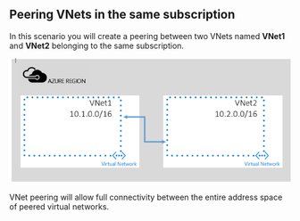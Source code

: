## Peering VNets in the same subscription

In this scenario you will create a peering between two VNets named **VNet1** and **VNet2** belonging to the same subscription. 

![Basic scenario](./media/virtual-networks-create-vnetpeering-scenario-basic-include/figure01.png)

VNet peering will allow full connectivity between the entire address space of peered virtual networks.    